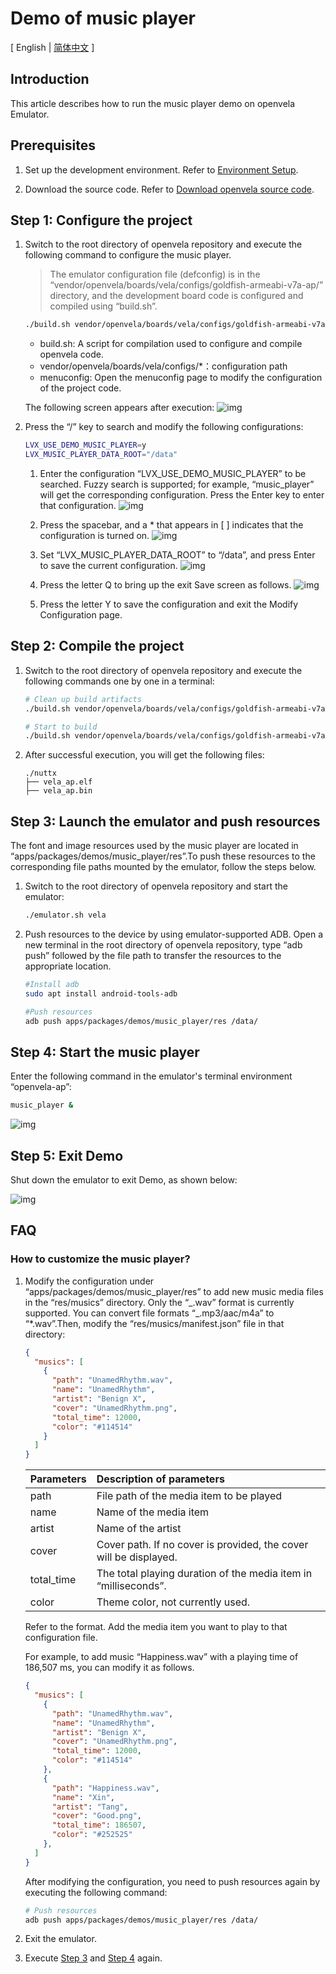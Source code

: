 # Demo of music player

\[ English | [简体中文](Music_Player_Example_zh-cn.md) \]

## Introduction

This article describes how to run the music player demo on openvela Emulator.

## Prerequisites

1. Set up the development environment. Refer to [Environment Setup](../Getting_Started/Set_up_the_development_environment.md).

2. Download the source code. Refer to [Download openvela source code](../Getting_Started/Download_Vela_sources.md).

## Step 1: Configure the project

1. Switch to the root directory of openvela repository and execute the following command to configure the music player.

   > The emulator configuration file (defconfig) is in the “vendor/openvela/boards/vela/configs/goldfish-armeabi-v7a-ap/” directory, and the development board code is configured and compiled using “build.sh”.

   ```Bash
   ./build.sh vendor/openvela/boards/vela/configs/goldfish-armeabi-v7a-ap menuconfig
   ```

   - build.sh: A script for compilation used to configure and compile openvela code.
   - vendor/openvela/boards/vela/configs/\*：configuration path
   - menuconfig: Open the menuconfig page to modify the configuration of the project code.

   The following screen appears after execution:
   ![img](images/020.png)

2. Press the “/” key to search and modify the following configurations:

   ```Bash
   LVX_USE_DEMO_MUSIC_PLAYER=y
   LVX_MUSIC_PLAYER_DATA_ROOT="/data"
   ```

   1. Enter the configuration “LVX_USE_DEMO_MUSIC_PLAYER” to be searched. Fuzzy search is supported; for example, “music_player” will get the corresponding configuration. Press the Enter key to enter that configuration.
      ![img](images/021.png)

   2. Press the spacebar, and a \* that appears in [ ] indicates that the configuration is turned on.
      ![img](images/022.png)

   3. Set “LVX_MUSIC_PLAYER_DATA_ROOT” to “/data”, and press Enter to save the current configuration.
      ![img](images/023.png)

   4. Press the letter Q to bring up the exit Save screen as follows.
      ![img](images/024.png)

   5. Press the letter Y to save the configuration and exit the Modify Configuration page.

## Step 2: Compile the project

1. Switch to the root directory of openvela repository and execute the following commands one by one in a terminal:

   ```Bash
   # Clean up build artifacts
   ./build.sh vendor/openvela/boards/vela/configs/goldfish-armeabi-v7a-ap distclean -j$(nproc)

   # Start to build
   ./build.sh vendor/openvela/boards/vela/configs/goldfish-armeabi-v7a-ap -j$(nproc)
   ```

2. After successful execution, you will get the following files:

   ```
   ./nuttx
   ├── vela_ap.elf
   ├── vela_ap.bin
   ```

## Step 3: Launch the emulator and push resources

The font and image resources used by the music player are located in “apps/packages/demos/music_player/res”.To push these resources to the corresponding file paths mounted by the emulator, follow the steps below.

1. Switch to the root directory of openvela repository and start the emulator:

   ```Bash
   ./emulator.sh vela
   ```

2. Push resources to the device by using emulator-supported ADB. Open a new terminal in the root directory of openvela repository, type “adb push” followed by the file path to transfer the resources to the appropriate location.

   ```Bash
   #Install adb
   sudo apt install android-tools-adb

   #Push resources
   adb push apps/packages/demos/music_player/res /data/
   ```

## Step 4: Start the music player

Enter the following command in the emulator's terminal environment “openvela-ap”:

```Bash
music_player &
```

![img](images/025.png)

## Step 5: Exit Demo

Shut down the emulator to exit Demo, as shown below:

![img](images/026.png)

## FAQ

### How to customize the music player?

1. Modify the configuration under “apps/packages/demos/music_player/res” to add new music media files in the “res/musics” directory. Only the “\_.wav” format is currently supported. You can convert file formats “_.mp3/aac/m4a” to “\*.wav”.Then, modify the “res/musics/manifest.json” file in that directory:

    ```JSON
    {
      "musics": [
        {
          "path": "UnamedRhythm.wav",
          "name": "UnamedRhythm",
          "artist": "Benign X",
          "cover": "UnamedRhythm.png",
          "total_time": 12000,
          "color": "#114514"
        }
      ]
    }
    ```

   | Parameters                      | Description of parameters                                                                         |
   | :------------------------------ | :------------------------------------------------------------------------------------------------ |
   | path                            | File path of the media item to be played                                                          |
   | name                            | Name of the media item                                                                            |
   | artist                          | Name of the artist                                                                                |
   | cover                           | Cover path. If no cover is provided, the cover will be displayed. |
   | total_time | The total playing duration of the media item in “milliseconds”.                   |
   | color                           | Theme color, not currently used.                                                  |

   Refer to the format. Add the media item you want to play to that configuration file.

   For example, to add music “Happiness.wav” with a playing time of 186,507 ms, you can modify it as follows.

   ```JSON
   {
     "musics": [
       {
         "path": "UnamedRhythm.wav",
         "name": "UnamedRhythm",
         "artist": "Benign X",
         "cover": "UnamedRhythm.png",
         "total_time": 12000,
         "color": "#114514"
       },
       {
         "path": "Happiness.wav",
         "name": "Xin",
         "artist": "Tang",
         "cover": "Good.png",
         "total_time": 186507,
         "color": "#252525"
       },
     ]
   }
   ```

   After modifying the configuration, you need to push resources again by executing the following command:

    ```Bash
    # Push resources
    adb push apps/packages/demos/music_player/res /data/
    ```

2. Exit the emulator.

3. Execute [Step 3](#step-3-launch-the-emulator-and-push-resources) and [Step 4](#step-4-start-the-music-player) again.
